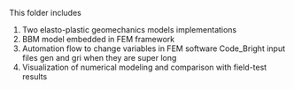 This folder includes 
1. Two elasto-plastic geomechanics models implementations
2. BBM model embedded in FEM framework
3. Automation flow to change variables in FEM software Code_Bright input files gen and gri when they are super long
4. Visualization of numerical modeling and comparison with field-test results
